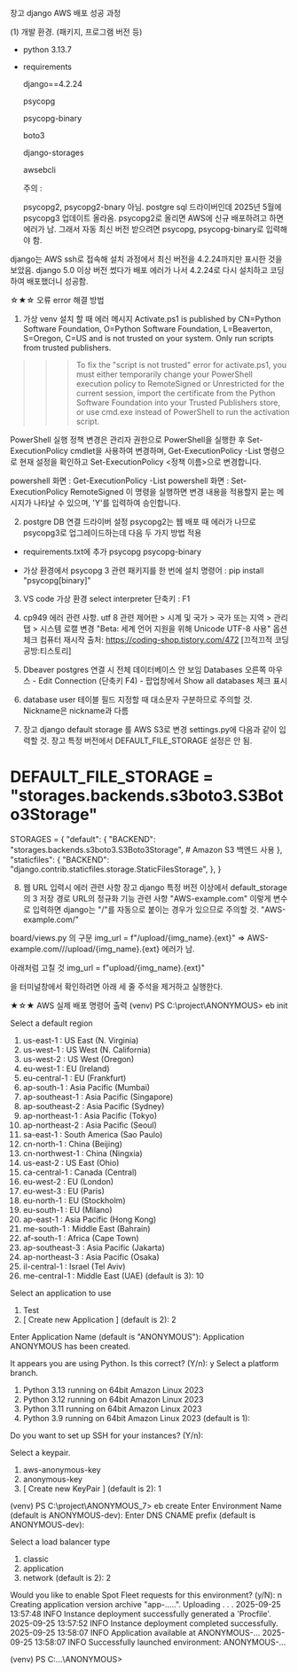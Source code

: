 장고 django AWS 배포 성공 과정

(1) 개발 환경. (패키지, 프로그램 버전 등)
 - python 3.13.7
   
 - requirements
   
    django==4.2.24
   
    psycopg

    psycopg-binary

    boto3

    django-storages

    awsebcli


   주의 :

   psycopg2, psycopg2-bnary 아님. postgre sql 드라이버인데 2025년 5월에 psycopg3 업데이트 올라옴. psycopg2로 올리면 AWS에 신규 배포하려고 하면 에러가 남. 그래서 자동 최신 버전 받으려면 psycopg, psycopg-binary로 입력해야 함.


  django는 AWS ssh로 접속해 설치 과정에서 최신 버전을 4.2.24까지만 표시한 것을 보았음. django 5.0 이상 버전 썼다가 배포 에러가 나서 4.2.24로 다시 설치하고 코딩하여 배포했더니 성공함.

☆★☆ 오류 error 해결 방법
1) 가상 venv 설치 할 때 에러 메시지 Activate.ps1 is published by CN=Python Software Foundation, O=Python Software Foundation, L=Beaverton, S=Oregon, C=US and is not trusted on your system. Only run scripts from trusted publishers.
 >>> To fix the "script is not trusted" error for activate.ps1, you must either temporarily change your PowerShell execution policy to RemoteSigned or Unrestricted for the current session, import the certificate from the Python Software Foundation into your Trusted Publishers store, or use cmd.exe instead of PowerShell to run the activation script. 

PowerShell 실행 정책 변경은 관리자 권한으로 PowerShell을 실행한 후 Set-ExecutionPolicy cmdlet을 사용하여 변경하며, Get-ExecutionPolicy -List 명령으로 현재 설정을 확인하고 Set-ExecutionPolicy <정책 이름>으로 변경합니다. 

powershell 화면 : Get-ExecutionPolicy -List
powershell 화면 : Set-ExecutionPolicy RemoteSigned
이 명령을 실행하면 변경 내용을 적용할지 묻는 메시지가 나타날 수 있으며, 'Y'를 입력하여 승인합니다. 

2) postgre DB 연결 드라이버 설정
psycopg2는 웹 배포 때 에러가 나므로 psycopg3로 업그레이드하는데 다음 두 가지 방법 적용

 - requirements.txt에 추가
psycopg
psycopg-binary

- 가상 환경에서 psycopg 3 관련 패키지를 한 번에 설치
명령어 : pip install "psycopg[binary]"

3) VS code 가상 환경 select interpreter 단축키 : F1

4) cp949 에러 관련 사항. utf 8 관련
제어판 > 시계 및 국가 > 국가 또는 지역 > 관리 탭 > 시스템 로캘 변경
"Beta: 세계 언어 지원을 위해 Unicode UTF-8 사용" 옵션 체크
컴퓨터 재시작
출처: https://coding-shop.tistory.com/472 [끄적끄적 코딩 공방:티스토리]

5) Dbeaver postgres 연결 시 전체 데이터베이스 안 보임
Databases 오른쪽 마우스  - Edit Connection (단축키 F4) - 팝업창에서 Show all databases 체크 표시

6) database user 테이블 필드 지정할 때 대소문자 구분하므로 주의할 것. Nickname은 nickname과 다름

7) 장고 django default storage 를 AWS S3로 변경
settings.py에 다음과 같이 입력할 것. 장고 특정 버전에서 DEFAULT_FILE_STORAGE 설정은 안 됨.
# DEFAULT_FILE_STORAGE = "storages.backends.s3boto3.S3Boto3Storage"

STORAGES = {
    "default": {
        "BACKEND": "storages.backends.s3boto3.S3Boto3Storage", # Amazon S3 백엔드 사용
    },
    "staticfiles": {
        "BACKEND": "django.contrib.staticfiles.storage.StaticFilesStorage",
    },
}


8) 웹 URL 입력시 에러 관련 사항
장고 django 특정 버전 이상에서 default_storage의 3 저장 경로 URL의 정규화 기능 관련 사항
"AWS-example.com" 이렇게 변수로 입력하면 django는 "/"를 자동으로 붙이는 경우가 있으므로 주의할 것. "AWS-example.com/"

board/views.py 의 구문
img_url = f"/upload/{img_name}.{ext}" => AWS-example.com///upload/{img_name}.{ext}
에러가 남.

아래처럼 고칠 것
img_url = f"upload/{img_name}.{ext}"


을 터미널창에서 확인하려면 아래 세 줄 주석을 제거하고 실행한다.



★☆★ AWS 실제 배포 명령어 출력
(venv) PS C:\project\ANONYMOUS> eb init

Select a default region
1) us-east-1 : US East (N. Virginia)
2) us-west-1 : US West (N. California)
3) us-west-2 : US West (Oregon)
4) eu-west-1 : EU (Ireland)
5) eu-central-1 : EU (Frankfurt)
6) ap-south-1 : Asia Pacific (Mumbai)
7) ap-southeast-1 : Asia Pacific (Singapore)
8) ap-southeast-2 : Asia Pacific (Sydney)
9) ap-northeast-1 : Asia Pacific (Tokyo)
10) ap-northeast-2 : Asia Pacific (Seoul)
11) sa-east-1 : South America (Sao Paulo)
12) cn-north-1 : China (Beijing)
13) cn-northwest-1 : China (Ningxia)
14) us-east-2 : US East (Ohio)
15) ca-central-1 : Canada (Central)
16) eu-west-2 : EU (London)
17) eu-west-3 : EU (Paris)
18) eu-north-1 : EU (Stockholm)
19) eu-south-1 : EU (Milano)
20) ap-east-1 : Asia Pacific (Hong Kong)
21) me-south-1 : Middle East (Bahrain)
22) af-south-1 : Africa (Cape Town)
23) ap-southeast-3 : Asia Pacific (Jakarta)
24) ap-northeast-3 : Asia Pacific (Osaka)
25) il-central-1 : Israel (Tel Aviv)
26) me-central-1 : Middle East (UAE)
(default is 3): 10


Select an application to use
1) Test
2) [ Create new Application ]
(default is 2): 2


Enter Application Name
(default is "ANONYMOUS"):
Application ANONYMOUS has been created.

It appears you are using Python. Is this correct?
(Y/n): y
Select a platform branch.
1) Python 3.13 running on 64bit Amazon Linux 2023
2) Python 3.12 running on 64bit Amazon Linux 2023
3) Python 3.11 running on 64bit Amazon Linux 2023
4) Python 3.9 running on 64bit Amazon Linux 2023
(default is 1):

Do you want to set up SSH for your instances?
(Y/n):

Select a keypair.
1) aws-anonymous-key
2) anonymous-key
3) [ Create new KeyPair ]
(default is 2): 1

(venv) PS C:\project\ANONYMOUS_7> eb create
Enter Environment Name
(default is ANONYMOUS-dev): 
Enter DNS CNAME prefix
(default is ANONYMOUS-dev): 

Select a load balancer type
1) classic
2) application
3) network
(default is 2): 2


Would you like to enable Spot Fleet requests for this environment? (y/N): n
Creating application version archive "app-.....".
Uploading 
.
.
.
2025-09-25 13:57:48    INFO    Instance deployment successfully generated a 'Procfile'.
2025-09-25 13:57:52    INFO    Instance deployment completed successfully.
2025-09-25 13:58:07    INFO    Application available at ANONYMOUS-...
2025-09-25 13:58:07    INFO    Successfully launched environment: ANONYMOUS-...

(venv) PS C:\...\ANONYMOUS> 

   
